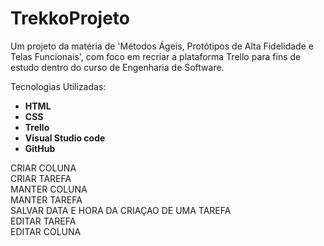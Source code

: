 # TrekkoProjeto
Um projeto da matéria de 'Métodos Ágeis, Protótipos de Alta Fidelidade e Telas Funcionais', com foco em recriar a plataforma Trello para fins de estudo dentro do curso de Engenharia de Software. 

Tecnologias Utilizadas:  
* **HTML**  
* **CSS**  
* **Trello**  
* **Visual Studio code**  
* **GitHub**  

CRIAR COLUNA  
CRIAR TAREFA  
MANTER COLUNA  
MANTER TAREFA  
SALVAR DATA E HORA DA CRIAÇAO DE UMA TAREFA   
EDITAR TAREFA  
EDITAR COLUNA  